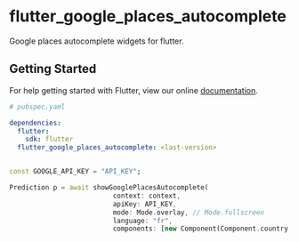 # flutter_google_places_autocomplete

Google places autocomplete widgets for flutter.

## Getting Started

For help getting started with Flutter, view our online [documentation](http://flutter.io/).

```yaml
# pubspec.yaml

dependencies:
  flutter:
    sdk: flutter
  flutter_google_places_autocomplete: <last-version>
```

```dart

const GOOGLE_API_KEY = "API_KEY";

Prediction p = await showGooglePlacesAutocomplete(
                          context: context,
                          apiKey: API_KEY,
                          mode: Mode.overlay, // Mode.fullscreen
                          language: "fr",
                          components: [new Component(Component.country, "fr")]);

```